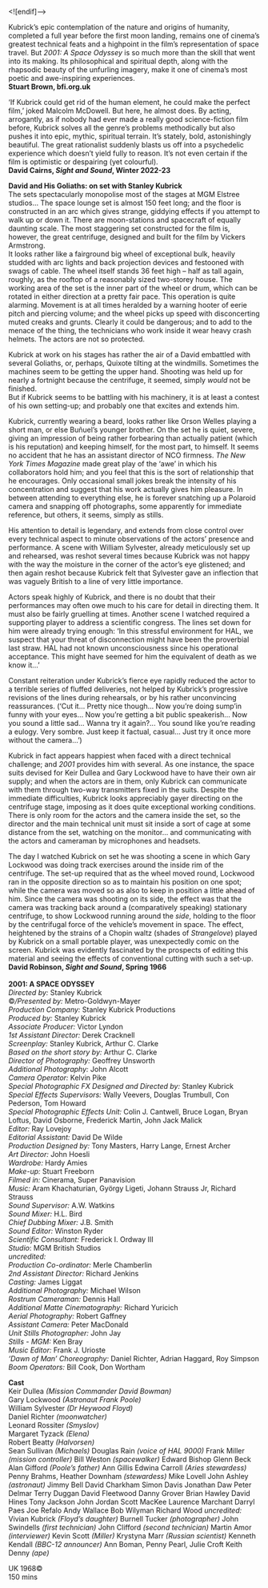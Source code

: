 
<![endif]-->

Kubrick’s epic contemplation of the nature and origins of humanity, completed a full year before the first moon landing, remains one of cinema’s greatest technical feats and a highpoint in the film’s representation of space travel. But _2001: A Space Odyssey_ is so much more than the skill that went into its making. Its philosophical and spiritual depth, along with the rhapsodic beauty of the unfurling imagery, make it one of cinema’s most poetic and awe-inspiring experiences.  
**Stuart Brown, bfi.org.uk**

‘If Kubrick could get rid of the human element, he could make the perfect film,’ joked Malcolm McDowell. But here, he almost does. By acting, arrogantly, as if nobody had ever made a really good science-fiction film before, Kubrick solves all the genre’s problems methodically but also pushes it into epic, mythic, spiritual terrain. It’s stately, bold, astonishingly beautiful. The great rationalist suddenly blasts us off into a psychedelic experience which doesn’t yield fully to reason. It’s not even certain if the film is optimistic or despairing (yet colourful).  
**David Cairns, _Sight and Sound_, Winter 2022-23**  

**David and His Goliaths: on set with Stanley Kubrick**  
The sets spectacularly monopolise most of the stages at MGM Elstree studios... The space lounge set is almost 150 feet long; and the floor is constructed in an arc which gives strange, giddying effects if you attempt to walk up or down it. There are moon-stations and spacecraft of equally daunting scale. The most staggering set constructed for the film is, however, the great centrifuge, designed and built for the film by Vickers Armstrong.  
It looks rather like a fairground big wheel of exceptional bulk, heavily studded with arc lights and back projection devices and festooned with swags of cable. The wheel itself stands 36 feet high – half as tall again, roughly, as the rooftop of a reasonably sized two-storey house. The working area of the set is the inner part of the wheel or drum, which can be rotated in either direction at a pretty fair pace. This operation is quite alarming. Movement is at all times heralded by a warning hooter of eerie pitch and piercing volume; and the wheel picks up speed with disconcerting muted creaks and grunts. Clearly it could be dangerous; and to add to the menace of the thing, the technicians who work inside it wear heavy crash helmets. The actors are not so protected.

Kubrick at work on his stages has rather the air of a David embattled with several Goliaths, or, perhaps, Quixote tilting at the windmills. Sometimes the machines seem to be getting the upper hand. Shooting was held up for nearly a fortnight because the centrifuge, it seemed, simply _would_ not be finished.  
But if Kubrick seems to be battling with his machinery, it is at least a contest of his own setting-up; and probably one that excites and extends him.

Kubrick, currently wearing a beard, looks rather like Orson Welles playing a short man, or else Buñuel’s younger brother. On the set he is quiet, severe, giving an impression of being rather forbearing than actually patient (which is his reputation) and keeping himself, for the most part, to himself. It seems no accident that he has an assistant director of NCO firmness. _The New York Times Magazine_ made great play of the ‘awe’ in which his collaborators hold him; and you feel that this is the sort of relationship that he encourages. Only occasional small jokes break the intensity of his concentration and suggest that his work actually gives him pleasure. In between attending to everything else, he is forever snatching up a Polaroid camera and snapping off photographs, some apparently for immediate reference, but others, it seems, simply as stills.

His attention to detail is legendary, and extends from close control over every technical aspect to minute observations of the actors’ presence and performance. A scene with William Sylvester, already meticulously set up and rehearsed, was reshot several times because Kubrick was not happy with the way the moisture in the corner of the actor’s eye glistened; and then again reshot because Kubrick felt that Sylvester gave an inflection that was vaguely British to a line of very little importance.

Actors speak highly of Kubrick, and there is no doubt that their performances may often owe much to his care for detail in directing them. It must also be fairly gruelling at times. Another scene I watched required a supporting player to address a scientific congress. The lines set down for him were already trying enough: ‘In this stressful environment for HAL, we suspect that your threat of disconnection might have been the proverbial last straw. HAL had not known unconsciousness since his operational acceptance. This might have seemed for him the equivalent of death as we know it…’

Constant reiteration under Kubrick’s fierce eye rapidly reduced the actor to a terrible series of fluffed deliveries, not helped by Kubrick’s progressive revisions of the lines during rehearsals, or by his rather unconvincing reassurances. (‘Cut it… Pretty nice though… Now you’re doing sump’in funny with your eyes… Now you’re getting a bit public speakerish… Now you sound a little sad… Wanna try it again?... You sound like you’re reading a eulogy. Very sombre. Just keep it factual, casual… Just try it once more without the camera…’)

Kubrick in fact appears happiest when faced with a direct technical challenge; and _2001_ provides him with several. As one instance, the space suits devised for Keir Dullea and Gary Lockwood have to have their own air supply; and when the actors are in them, only Kubrick can communicate with them through two-way transmitters fixed in the suits. Despite the immediate difficulties, Kubrick looks appreciably gayer directing on the centrifuge stage, imposing as it does quite exceptional working conditions. There is only room for the actors and the camera inside the set, so the director and the main technical unit must sit inside a sort of cage at some distance from the set, watching on the monitor… and communicating with the actors and cameraman by microphones and headsets.

The day I watched Kubrick on set he was shooting a scene in which Gary Lockwood was doing track exercises around the inside rim of the centrifuge. The set-up required that as the wheel moved round, Lockwood ran in the opposite direction so as to maintain his position on one spot; while the camera was moved so as also to keep in position a little ahead of him. Since the camera was shooting on its side, the effect was that the camera was tracking back around a (comparatively speaking) stationary centrifuge, to show Lockwood running around the _side_, holding to the floor by the centrifugal force of the vehicle’s movement in space. The effect, heightened by the strains of a Chopin waltz (shades of _Strangelove_) played by Kubrick on a small portable player, was unexpectedly comic on the screen. Kubrick was evidently fascinated by the prospects of editing this material and seeing the effects of conventional cutting with such a set-up.  
**David Robinson, _Sight and Sound_, Spring 1966**  
<br>
**2001: A SPACE ODYSSEY**  
_Directed by:_ Stanley Kubrick  
©_/Presented by:_ Metro-Goldwyn-Mayer  
_Production Company:_ Stanley Kubrick Productions  
_Produced by:_ Stanley Kubrick  
_Associate Producer:_ Victor Lyndon  
_1st Assistant Director:_ Derek Cracknell  
_Screenplay:_ Stanley Kubrick, Arthur C. Clarke  
_Based on the short story by:_ Arthur C. Clarke  
_Director of Photography:_ Geoffrey Unsworth  
_Additional Photography:_ John Alcott  
_Camera Operator:_ Kelvin Pike  
_Special Photographic FX Designed and Directed by:_ Stanley Kubrick  
_Special Effects Supervisors:_ Wally Veevers, Douglas Trumbull, Con Pederson, Tom Howard  
_Special Photographic Effects Unit:_ Colin J. Cantwell, Bruce Logan,
Bryan Loftus, David Osborne, Frederick Martin, John Jack Malick  
_Editor:_ Ray Lovejoy  
_Editorial Assistant:_ David De Wilde  
_Production Designed by:_ Tony Masters, Harry Lange, Ernest Archer  
_Art Director:_ John Hoesli  
_Wardrobe:_ Hardy Amies  
_Make-up:_ Stuart Freeborn  
_Filmed in:_ Cinerama, Super Panavision  
_Music:_ Aram Khachaturian, György Ligeti, Johann Strauss Jr, Richard Strauss  
_Sound Supervisor:_ A.W. Watkins  
_Sound Mixer:_ H.L. Bird  
_Chief Dubbing Mixer:_ J.B. Smith  
_Sound Editor:_ Winston Ryder  
_Scientific Consultant:_ Frederick I. Ordway III  
_Studio_: MGM British Studios  
_uncredited:_  
_Production Co-ordinator:_ Merle Chamberlin  
_2nd Assistant Director:_ Richard Jenkins  
_Casting:_ James Liggat  
_Additional Photography:_ Michael Wilson  
_Rostrum Cameraman:_ Dennis Hall  
_Additional Matte Cinematography:_ Richard Yuricich  
_Aerial Photography:_ Robert Gaffney  
_Assistant Camera:_ Peter MacDonald  
_Unit Stills Photographer:_ John Jay  
_Stills - MGM:_ Ken Bray  
_Music Editor:_ Frank J. Urioste  
_‘Dawn of Man’ Choreography:_ Daniel Richter, Adrian Haggard, Roy Simpson  
_Boom Operators:_ Bill Cook, Don Wortham  

**Cast**  
Keir Dullea _(Mission Commander David Bowman)_  
Gary Lockwood _(Astronaut Frank Poole)_  
William Sylvester _(Dr Heywood Floyd)_  
Daniel Richter _(moonwatcher)_  
Leonard Rossiter _(Smyslov)_  
Margaret Tyzack _(Elena)_  
Robert Beatty _(Halvorsen)_  
Sean Sullivan _(Michaels)_
Douglas Rain _(voice of HAL 9000)_
Frank Miller _(mission controller)_
Bill Weston _(spacewalker)_
Edward Bishop
Glenn Beck
Alan Gifford _(Poole’s father)_
Ann Gillis
Edwina Carroll _(Aries stewardess)_
Penny Brahms, Heather Downham _(stewardess)_
Mike Lovell
John Ashley _(astronaut)_
Jimmy Bell
David Charkham
Simon Davis
Jonathan Daw
Peter Delmar
Terry Duggan
David Fleetwood
Danny Grover
Brian Hawley
David Hines
Tony Jackson
John Jordan
Scott MacKee
Laurence Marchant
Darryl Paes
Joe Refalo
Andy Wallace
Bob Wilyman
Richard Wood
_uncredited:_
Vivian Kubrick _(Floyd’s daughter)_
Burnell Tucker _(photographer)_
John Swindells _(first technician)_
John Clifford _(second technician)_
Martin Amor _(interviewer)_
Kevin Scott _(Miller)_
Krystyna Marr _(Russian scientist)_
Kenneth Kendall _(BBC-12 announcer)_
Ann Boman, Penny Pearl, Julie Croft
Keith Denny _(ape)_

UK 1968©  
150 mins  
<!--stackedit_data:
eyJoaXN0b3J5IjpbODI2MDkxNTExXX0=
-->